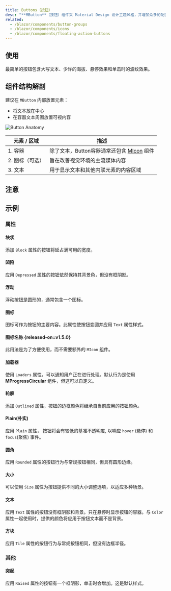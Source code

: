 ```yaml
---
title: Buttons（按钮）
desc: "**MButton**（按钮）组件采 Material Design 设计主题风格，并增加众多的配置选项替换了标准的 html 按钮。 任何颜色助手类都可以用来改变背景或文字颜色。"
related:
  - /blazor/components/button-groups
  - /blazor/components/icons
  - /blazor/components/floating-action-buttons
---
```


## 使用

最简单的按钮包含大写文本、少许的海拔、悬停效果和单击时的波纹效果。

<buttons-usage></buttons-usage>

## 组件结构解剖

建议在 `MButton` 内部放置元素：

* 将文本放在中心
* 在容器文本周围放置可视内容

![Button Anatomy](https://cdn.masastack.com/stack/doc/masablazor/anatomy/btn-anatomy.png)

| 元素 / 区域 | 描述 |
| - | - |
| 1. 容器 | 除了文本，Button容器通常还包含 [MIcon](blazor/components/icons/) 组件 |
| 2. 图标（可选） | 旨在改善视觉环境的主流媒体内容 |
| 3. 文本 | 用于显示文本和其他内联元素的内容区域 |

## 注意

<app-alert type="warning" content="当使用 `Dark` 属性时，**MButton** 是唯一一种拥有不同行为的组件。 通常来说，组件使用 `Dark` 属性来表示他们将有深色背景，文本也需要是白色的。 虽然这对
**MButton** 也是起作用的，但由于禁用状态与白色背景容易造成混淆，建议仅在按钮为彩色背景时使用此属性。"></app-alert>

## 示例

### 属性

#### 块状

添加 `Block` 属性的按钮将延占满可用的宽度。

<masa-example file="Examples.components.buttons.Block"></masa-example>

#### 凹陷

应用 `Depressed` 属性的按钮依然保持其背景色，但没有框阴影。

<masa-example file="Examples.components.buttons.Depressed"></masa-example>

#### 浮动

浮动按钮是圆形的，通常包含一个图标。

<masa-example file="Examples.components.buttons.Floating"></masa-example>

#### 图标

图标可作为按钮的主要内容。此属性使按钮变圆并应用 `Text` 属性样式。

<masa-example file="Examples.components.buttons.Icon"></masa-example>

#### 图标名称 {released-on=v1.5.0}

此用法是为了方便使用，而不需要额外的 `MIcon` 组件。

<masa-example file="Examples.components.buttons.IconName"></masa-example>

#### 加载器

使用 `Loaders` 属性，可以通知用户正在进行处理。默认行为是使用 **MProgressCircular** 组件，但这可以自定义。

<masa-example file="Examples.components.buttons.Loaders"></masa-example>

#### 轮廓

添加 `Outlined` 属性，按钮的边框颜色将继承自当前应用的按钮颜色。

<masa-example file="Examples.components.buttons.Outlined"></masa-example>

#### Plain(朴实)

应用 `Plain` 属性， 按钮将会有较低的基准不透明度, 以响应 `hover` (悬停) 和 `focus`(聚焦) 事件。

<masa-example file="Examples.components.buttons.Plain"></masa-example>

#### 圆角

应用 `Rounded` 属性的按钮行为与常规按钮相同，但具有圆形边缘。

<masa-example file="Examples.components.buttons.Rounded"></masa-example>

#### 大小

可以使用 `Size` 属性为按钮提供不同的大小调整选项，以适应多种场景。

<masa-example file="Examples.components.buttons.Size"></masa-example>

#### 文本

应用 `Text` 属性的按钮没有框阴影和背景。只在悬停时显示按钮的容器。与 `Color` 属性一起使用时，提供的颜色将应用于按钮文本而不是背景。

<masa-example file="Examples.components.buttons.Text"></masa-example>

#### 方块

应用 `Tile` 属性的按钮行为与常规按钮相同，但没有边框半径。

<masa-example file="Examples.components.buttons.Tile"></masa-example>

### 其他

#### 突起

应用 `Raised` 属性的按钮有一个框阴影，单击时会增加。这是默认样式。

<masa-example file="Examples.components.buttons.Raised"></masa-example>